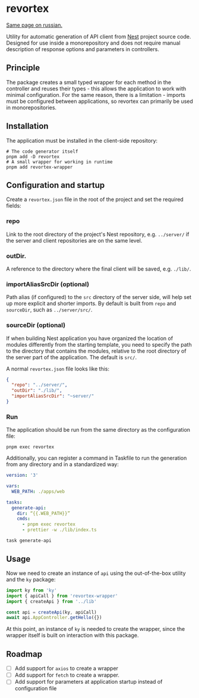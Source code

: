 # revortex

[Same page on russian.](docs/README.ru.md)

Utility for automatic generation of API client from [Nest](https://nestjs.com/) project source code.
Designed for use inside a monorepository and does not require manual description of response options and parameters in controllers.

## Principle

The package creates a small typed wrapper for each method in the controller and reuses their types - this allows the application to work with minimal configuration.
For the same reason, there is a limitation - imports must be configured between applications, so revortex can primarily be used in monorepositories.

## Installation

The application must be installed in the client-side repository:

```shell
# The code generator itself
pnpm add -D revortex
# A small wrapper for working in runtime
pnpm add revortex-wrapper
```

## Configuration and startup

Create a `revortex.json` file in the root of the project and set the required fields:

### repo

Link to the root directory of the project's Nest repository, e.g. `../server/` if the server and client repositories are on the same level.

### outDir.

A reference to the directory where the final client will be saved, e.g. `./lib/`.

### importAliasSrcDir (optional)

Path alias (if configured) to the `src` directory of the server side, will help set up more explicit and shorter imports. By default is built from `repo` and `sourceDir`, such as `../server/src/`.

### sourceDir (optional)

If when building Nest application you have organized the location of modules differently from the starting template, you need to specify the path to the directory that contains the modules, relative to the root directory of the server part of the application. The default is `src/`.

A normal `revortex.json` file looks like this:

```json
{
  "repo": "../server/",
  "outDir": "./lib/",
  "importAliasSrcDir": "~server/"
}
```

### Run

The application should be run from the same directory as the configuration file:

```shell
pnpm exec revortex
```

Additionally, you can register a command in Taskfile to run the generation from any directory and in a standardized way:

```yaml
version: '3'

vars:
  WEB_PATH: ./apps/web

tasks:
  generate-api:
    dir: “{{.WEB_PATH}}”
    cmds:
      - pnpm exec revortex
      - prettier -w ./lib/index.ts
```
```shell
task generate-api
```

## Usage

Now we need to create an instance of `api` using the out-of-the-box utility and the `ky` package:

```typescript
import ky from 'ky'
import { apiCall } from 'revortex-wrapper'
import { createApi } from '../lib'

const api = createApi(ky, apiCall)
await api.AppController.getHello({})
```

At this point, an instance of `ky` is needed to create the wrapper, since the wrapper itself is built on interaction with this package.

## Roadmap

- [ ] Add support for `axios` to create a wrapper
- [ ] Add support for `fetch` to create a wrapper.
- [ ] Add support for parameters at application startup instead of configuration file